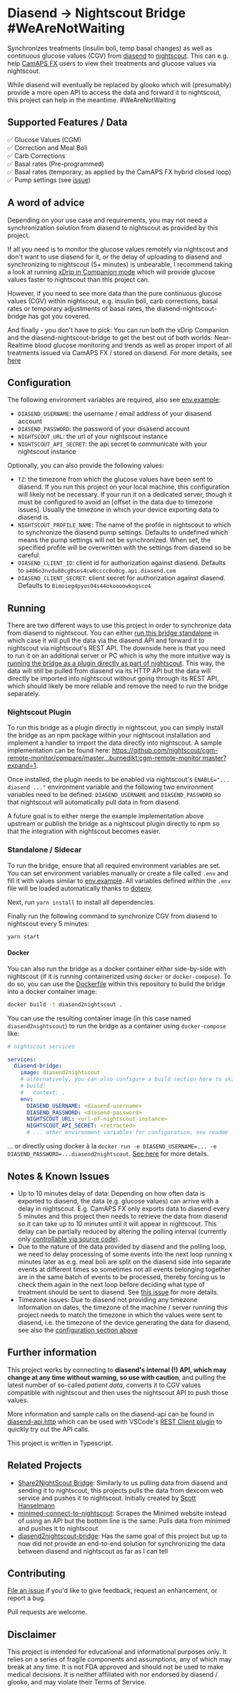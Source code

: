 # Diasend -> Nightscout Bridge #WeAreNotWaiting

Synchronizes treatments (insulin boli, temp basal changes) as well as continuous glucose values (CGV) from [diasend] to [nightscout]. This can e.g. help [CamAPS FX] users to view their treatments and glucose values via nightscout.

While diasend will eventually be replaced by glooko which will (presumably) provide a more open API to access the data and forward it to nightscout, this project can help in the meantime. #WeAreNotWaiting

## Supported Features / Data

✅ Glucose Values (CGM) <br />
✅ Correction and Meal Boli <br />
✅ Carb Corrections <br />
✅ Basal rates (Pre-programmed) <br />
✅ Basal rates (temporary, as applied by the CamAPS FX hybrid closed loop) <br />
✅ Pump settings (see [issue][pump-settings-issue])

## A word of advice

Depending on your use case and requirements, you may not need a synchronization solution from diasend to nightscout as provided by this project. 

If all you need is to monitor the glucose values remotely via nightscout and don't want to use diasend for it, or the delay of uploading to diasend and synchronizing to nightscout (5+ minutes) is unbearable, I recommend taking a look at running [xDrip in Companion mode][xDrip Companion] which will provide glucose values faster to nightscout than this project can.

However, if you need to see more data than the pure continuous glucose values (CGV) within nightscout, e.g. insulin boli, carb corrections, basal rates or temporary adjustments of basal rates, the diasend-nightscout-bridge has got you covered.

And finally - you don't have to pick: You can run both the xDrip Companion and the diasend-nightscout-bridge to get the best out of both worlds: Near-Realtime blood glucose monitoring and trends as well as proper import of all treatments issued via CamAPS FX / stored on diasend. For more details, see [here][xDrip + bridge]

## Configuration

The following environment variables are required, also see [env.example](./.env.example):

- `DIASEND_USERNAME`: the username / email address of your disasend account
- `DIASEND_PASSWORD`: the password of your disasend account
- `NIGHTSCOUT_URL`: the url of your nightscout instance
- `NIGHTSCOUT_API_SECRET`: the api secret to communicate with your nightscout instance

Optionally, you can also provide the following values:

- `TZ`: the timezone from which the glucose values have been sent to diasend. If you run this project on your local machine, this configuration will likely not be necessary. If your run it on a dedicated server, though it must be configured to avoid an [offset in the data due to timezone issues]. Usually the timezone in which your device exporting data to diasend is.
- `NIGHTSCOUT_PROFILE_NAME`: The name of the profile in nightscout to which to synchronize the diasend pump settings. Defaults to undefined which means the pump settings will not be synchronized. When set, the specified profile will be overwritten with the settings from diasend so be careful.
- `DIASEND_CLIENT_ID`: client id for authorization against diasend. Defaults to `a486o3nvdu88cg0sos4cw8cccc0o0cg.api.diasend.com`
- `DIASEND_CLIENT_SECRET`: client secret for authorization against diasend. Defaults to `8imoieg4pyos04s44okoooowkogsco4`

## Running

There are two different ways to use this project in order to synchronize data from diasend to nightscout. You can either [run this bridge standalone](#standalone) in which case it will pull the data via the diasend API and forward it to nightscout via nightscout's REST API. The downside here is that you need to run it on an additional server or PC which is why the more intuitive way is [running the bridge as a plugin directly as part of nightscout](#nightscout-plugin). This way, the data will still be pulled from diasend via its HTTP API but the data will directly be imported into nightscout without going through its REST API, which should likely be more reliable and remove the need to run the bridge separately.

### Nightscout Plugin

To run this bridge as a plugin directly in nightscout, you can simply install the bridge as an npm package within your nightscout installation and implement a handler to import the data directly into nightscout. A sample implementation can be found here: https://github.com/nightscout/cgm-remote-monitor/compare/master...burnedikt:cgm-remote-monitor:master?expand=1.

Once installed, the plugin needs to be enabled via nightscout's `ENABLE="... diasend ..."` environment variable and the following two environment variables need to be defined: `DIASEND_USERNAME` and `DIASEND_PASSWORD` so that nightscout will automatically pull data in from diasend.

A future goal is to either merge the example implementation above upstream or publish the bridge as a nightscout plugin directly to npm so that the integration with nightscout becomes easier.

### Standalone / Sidecar

To run the bridge, ensure that all required environment variables are set. You can set environment variables manually or create a file called `.env` and fill it with values similar to [env.example](./.env.example). All variables defined within the `.env` file will be loaded automatically thanks to [dotenv].

Next, run `yarn install` to install all dependencies.

Finally run the following command to synchronize CGV from diasend to nightscout every 5 minutes:

```sh
yarn start
```

#### Docker

You can also run the bridge as a docker container either side-by-side with nightscout (if it is running containerized using `docker` or `docker-compose`). To do so, you can use the [Dockerfile](./Dockerfile) within this repository to build the bridge into a docker container image:

```sh
docker build -t diasend2nightscout .
```

You can use the resulting container image (in this case named `diasend2nightscout`) to run the bridge as a container using `docker-compose` like:

```yaml
# nightscout services

services:
  diasend-bridge:
    image: diasend2nightscout
    # alternatively, you can also configure a build section here to skip the explicit build step above. uncomment the following lines to do so
    # build:
    #   context: .
    env:
      DIASEND_USERNAME: <diasend-username>
      DIASEND_PASSWORD: <diasend-password>
      NIGHTSCOUT_URL: <url-of-nightscout-instance>
      NIGHTSCOUT_API_SECRET: <retracted>
      # ... other environment variables for configuration, see readme
```

... or directly using docker à la `docker run -e DIASEND_USERNAME=... -e DIASEND_PASSWORD=...diasend2nightscout`. [See here][docker-deployment-issue] for more details.

## Notes & Known Issues

- Up to 10 minutes delay of data: Depending on how often data is exported to diasend, the data (e.g. glucose values) can arrive with a delay in nightscout. E.g. CamAPS FX only
exports data to diasend every 5 minutes and this project then needs to retrieve the data from diasend so it can take up to 10 minutes until it will appear in
nightscout. This delay can be partially reduced by altering the polling interval (currently only [controllable via source code][change-polling-interval]).
- Due to the nature of the data provided by diasend and the polling loop, we need to delay processing of some events into the next loop running x minutes later as e.g. meal boli are split on the diasend side into separate events at different times so sometimes not all events belonging together are in the same batch of events to be processed, thereby forcing us to check them again in the next loop before deciding what type of treatment should be sent to diasend. See [this issue][postponed-carb-events-issue] for more details.
- Timezone issues: Due to diasend not providing any timezone information on dates, the timezone of the machine / server running this project
  needs to match the timezone in which the values were sent to diasend, i.e. the timezone of the device generating the data for diasend, see also the [configuration section above](#configuration)

## Further information

This project works by connecting to **diasend's internal (!) API, which may change at any time without warning, so use with caution**, and pulling the latest number of
so-called _patient data_, converts it to CGV values compatible with nightscout and then uses the nightscout API to push those values.

More information and sample calls on the diasend-api can be found in [diasend-api.http](./diasend-api.http) which can be used with VSCode's [REST Client plugin]
to quickly try out the API calls.

This project is written in Typescript.

## Related Projects

- [Share2NightScout Bridge]: Similarly to us pulling data from diasend and sending it to nightscout, this projects pulls the data from dexcom web service and pushes it to nightscout. Initially created by [Scott Hanselmann]
- [minimed-connect-to-nightscout]: Scrapes the Minimed website instead of using an API but the bottom line is the same: Pulls data from minimed and pushes it to nightscout
- [diasend2nightscout-bridge]: Has the same goal of this project but up to now did not provide an end-to-end solution for synchronizing the data between diasend and nightscout as far as I can tell

## Contributing

[File an issue] if you'd like to give feedback, request an enhancement, or report a bug.

Pull requests are welcome.

## Disclaimer

This project is intended for educational and informational purposes only. It relies on a series of fragile components and assumptions, any of which may break at any time. It is not FDA approved and should not be used to make medical decisions. It is neither affiliated with nor endorsed by diasend / glooko, and may violate their Terms of Service.

[diasend]: https://www.diasend.com/
[Share2NightScout Bridge]: https://github.com/nightscout/share2nightscout-bridge
[nightscout]: https://github.com/nightscout/cgm-remote-monitor
[Scott Hanselmann]: https://www.hanselman.com/blog/bridging-dexcom-share-cgm-receivers-and-nightscout
[minimed-connect-to-nightscout]: https://github.com/nightscout/minimed-connect-to-nightscout
[REST Client plugin]: https://marketplace.visualstudio.com/items?itemName=humao.rest-client
[diasend2nightscout-bridge]: https://github.com/funkstille/diasend2nightscout-bridge
[change-polling-interval]: https://github.com/burnedikt/diasend-nightscout-bridge/blob/f29f671dfa74bf9b14ae8610d84c8d58a654c37f/index.ts#L190
[pump-settings-issue]: https://github.com/burnedikt/diasend-nightscout-bridge/issues/1
[File an issue]: https://github.com/burnedikt/diasend-nightscout-bridge/issues/new/choose
[docker-deployment-issue]: https://github.com/burnedikt/diasend-nightscout-bridge/issues/16
[postponed-carb-events-issue]: https://github.com/burnedikt/diasend-nightscout-bridge/issues/15#issuecomment-1297664209
[dotenv]: https://www.npmjs.com/package/dotenv
[CamAPS FX]: https://camdiab.com
[xDrip Companion]: https://xdrip.readthedocs.io/en/latest/install/companion/
[xDrip + bridge]: https://github.com/burnedikt/diasend-nightscout-bridge/issues/23#issuecomment-1370283732
